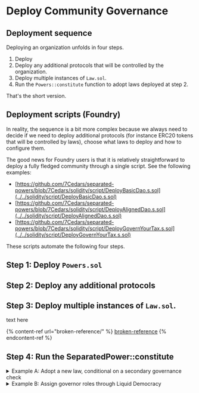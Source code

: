 # Deploy Community Governance

## Deployment sequence

Deploying an organization unfolds in four steps.

1. Deploy
2. Deploy any additional protocols that will be controlled by the organization.
3. Deploy multiple instances of `Law.sol`.
4. Run the `Powers::constitute` function to adopt laws deployed at step 2.

That's the short version.

## Deployment scripts (Foundry)

In reality, the sequence is a bit more complex because we always need to decide if we need to deploy additional protocols (for instance ERC20 tokens that will be controlled by laws), choose what laws to deploy and how to configure them.

The good news for Foundry users is that it is relatively straightforward to deploy a fully fledged community through a single script. See the following examples:

* [https://github.com/7Cedars/separated-powers/blob/7Cedars/solidity/script/DeployBasicDao.s.sol](../../solidity/script/DeployBasicDao.s.sol)
* [https://github.com/7Cedars/separated-powers/blob/7Cedars/solidity/script/DeployAlignedDao.s.sol](../../solidity/script/DeployAlignedDao.s.sol)
* [https://github.com/7Cedars/separated-powers/blob/7Cedars/solidity/script/DeployGovernYourTax.s.sol](../../solidity/script/DeployGovernYourTax.s.sol)

These scripts automate the following four steps.

## Step 1: Deploy `Powers.sol`

## Step 2: Deploy any additional protocols

## Step 3: Deploy multiple instances of `Law.sol`.

text here

{% content-ref url="broken-reference/" %}
[broken-reference](broken-reference/)
{% endcontent-ref %}

## Step 4: Run the SeparatedPower::constitute





<details>

<summary>Example A: Adopt a new law, conditional on a secondary governance check</summary>

**Law 1** allows 'members' of a community to propose adopting a new law. Law 1 is subject to a vote, and the proposal will only be accepted if more than half of the community votes in favour.

Alice, as a community member, proposes a law that allows community members to create a grant program with a budget of 500 tokens X. Other community members vote in favor. The proposal passes.

Alice calls the execute function. Now _nothing_ happens. Their proposal has been formalised but no executable call was send to the Powers protocol governing the community.

**Law 2** allows governors in the community to accept and implement new laws. Law 2 is also subject to a vote and, crucially, needs the exact same proposal to have passed at Law 1.

David, who is a senior, notices that a proposal has passed at Law 1. He puts the proposal up for a vote among other seniors. Eve and Helen, the other seniors, vote in favour.

Following the vote, David calls the execute function and the Power protocol implements the action: the new law is adopted and community members will be able to apply to the new grant program.

**Note** that this is a basic example of a governance chain: Multiple laws that are linked together through child-parent relations where a proposal needs to pass a child law before it can executed by a parent law. This chain gave members the right of initiative and governors the right of implementation, creating a balance of power between the two roles.

</details>

<details>

<summary>Example B: Assign governor roles through Liquid Democracy</summary>

**Law 1** allows 'members' of a community to nominate themselves for a 'governor' role in their community.

Alice, Bob and Charlotte each call the law through powers `execute` function and save their nomination in the law.

**Law 2** assigns governor roles to accounts saved in Law 1. It does this on the basis of delegated tokens held by accounts. Any account can call the law, triggering (and paying gas costs for) an election.

In January, David obtains a large amount of tokens and delegates them to Bob. He calls law 2 and triggers an election. Alice and Bob are elected and assigned as governors. In the following weeks, he notices that bob is not responding to messages and not voting in elections.

In February, he re-delegates his tokens Charlotte and in the next block calls an election. Alice and Charlotte win the election and are assigned as governors. Bob per immediate effect loses his governor role and all of its privileges.

**Note** that this is an example of assigning roles through what can be called Liquid Democracy. Roles can also be assigned directly, through votes among peers, a council vote or through a minimal threshold of token holdings. Pretty much anything is possible.

</details>

